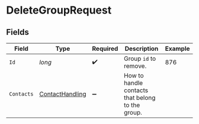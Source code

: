 # DeleteGroupRequest


## Fields

| Field                                                       | Type                                                        | Required                                                    | Description                                                 | Example                                                     |
| ----------------------------------------------------------- | ----------------------------------------------------------- | ----------------------------------------------------------- | ----------------------------------------------------------- | ----------------------------------------------------------- |
| `Id`                                                        | *long*                                                      | :heavy_check_mark:                                          | Group `id` to remove.                                       | 876                                                         |
| `Contacts`                                                  | [ContactHandling](../../Models/Requests/ContactHandling.md) | :heavy_minus_sign:                                          | How to handle contacts that belong to the group.            |                                                             |